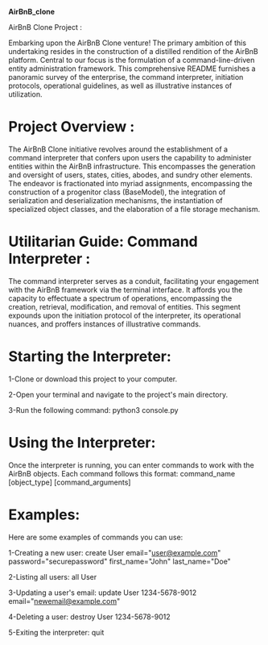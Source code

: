 **AirBnB_clone**

AirBnB Clone Project :

Embarking upon the AirBnB Clone venture! The primary ambition of this undertaking resides in the construction of a distilled rendition of the AirBnB platform. Central to our focus is the formulation of a command-line-driven entity administration framework. This comprehensive README furnishes a panoramic survey of the enterprise, the command interpreter, initiation protocols, operational guidelines, as well as illustrative instances of utilization.

# Project Overview :

The AirBnB Clone initiative revolves around the establishment of a command interpreter that confers upon users the capability to administer entities within the AirBnB infrastructure. This encompasses the generation and oversight of users, states, cities, abodes, and sundry other elements. The endeavor is fractionated into myriad assignments, encompassing the construction of a progenitor class (BaseModel), the integration of serialization and deserialization mechanisms, the instantiation of specialized object classes, and the elaboration of a file storage mechanism.


# Utilitarian Guide: Command Interpreter :

The command interpreter serves as a conduit, facilitating your engagement with the AirBnB framework via the terminal interface. It affords you the capacity to effectuate a spectrum of operations, encompassing the creation, retrieval, modification, and removal of entities. This segment expounds upon the initiation protocol of the interpreter, its operational nuances, and proffers instances of illustrative commands.

# Starting the Interpreter:

1-Clone or download this project to your computer.

2-Open your terminal and navigate to the project's main directory.

3-Run the following command:
python3 console.py


# Using the Interpreter:

Once the interpreter is running, you can enter commands to work with the AirBnB objects. Each command follows this format:
command_name [object_type] [command_arguments]

# Examples:
Here are some examples of commands you can use:

1-Creating a new user:
create User email="user@example.com" password="securepassword" first_name="John" last_name="Doe"

2-Listing all users:
all User

3-Updating a user's email:
update User 1234-5678-9012 email="newemail@example.com"

4-Deleting a user:
destroy User 1234-5678-9012

5-Exiting the interpreter:
quit

